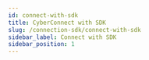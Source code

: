 ```yaml
---
id: connect-with-sdk
title: CyberConnect with SDK
slug: /connection-sdk/connect-with-sdk
sidebar_label: Connect with SDK
sidebar_position: 1
---
```

